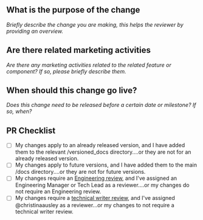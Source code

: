 ## What is the purpose of the change

_Briefly describe the change you are making, this helps the reviewer by providing an overview._

## Are there related marketing activities

_Are there any marketing activities related to the related feature or component? If so, please briefly describe them._

## When should this change go live?

_Does this change need to be released before a certain date or milestone? If so, when?_

## PR Checklist

- [ ] My changes apply to an already released version, and I have added them to the relevant /versioned_docs directory....or they are not for an already released version.
- [ ] My changes apply to future versions, and I have added them to the main /docs directory....or they are not for future versions.
- [ ] My changes require an [Engineering review](https://github.com/camunda/camunda-platform-docs/blob/main/howtos/documentation-guidelines.md#review-process), and I've assigned an Engineering Manager or Tech Lead as a reviewer....or my changes do not require an Engineering review.
- [ ] My changes require a [technical writer review](https://github.com/camunda/camunda-platform-docs/blob/main/howtos/documentation-guidelines.md#review-process), and I've assigned @christinaausley as a reviewer...or my changes to not require a technical writer review.
